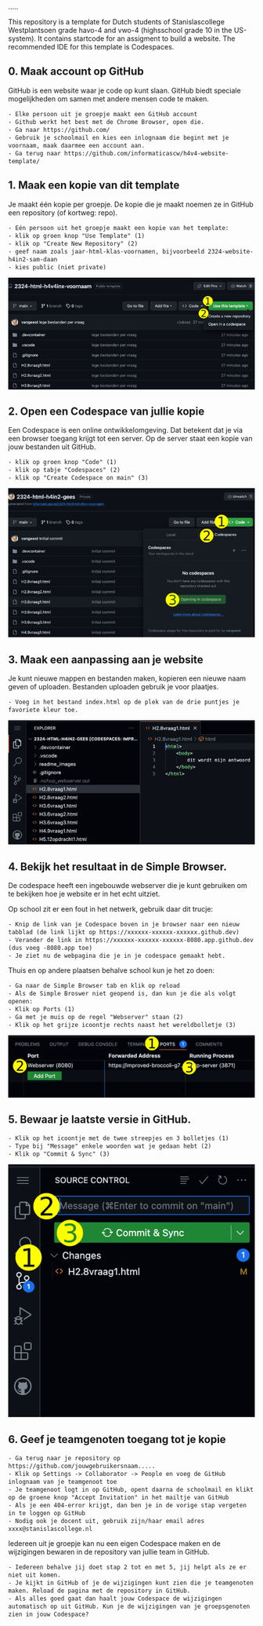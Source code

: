 .....


This repository is a template for Dutch students of Stanislascollege Westplantsoen grade havo-4 and vwo-4 (highsschool grade 10 in the US-system).
It contains startcode for an assigment to build a website. The recommended IDE for this template is Codespaces.

## 0. Maak account op GitHub

GitHub is een website waar je code op kunt slaan. GitHub biedt speciale mogelijkheden om samen met andere mensen code te maken.

    - Elke persoon uit je groepje maakt een GitHub account
    - Github werkt het best met de Chrome Browser, open die.
    - Ga naar https://github.com/ 
    - Gebruik je schoolmail en kies een inlognaam die begint met je voornaam, maak daarmee een account aan.
    - Ga terug naar https://github.com/informaticascw/h4v4-website-template/

## 1. Maak een kopie van dit template

Je maakt één kopie per groepje. De kopie die je maakt noemen ze in GitHub een repository (of kortweg: repo).

    - Eén persoon uit het groepje maakt een kopie van het template:
    - klik op groen knop "Use Template" (1)
    - klik op "Create New Repository" (2)
    - geef naam zoals jaar-html-klas-voornamen, bijvoorbeeld 2324-website-h4in2-sam-daan
    - kies public (niet private)

![Use template](images/template.png)

## 2. Open een Codespace van jullie kopie

Een Codespace is een online ontwikkelomgeving. Dat betekent dat je via een browser toegang krijgt tot een server. Op de server staat een kopie van jouw bestanden uit GitHub.

    - klik op groen knop "Code" (1)
    - klik op tabje "Codespaces" (2)
    - klik op "Create Codespace on main" (3)
  
![Codespace](images/codespace.png)

## 3. Maak een aanpassing aan je website

Je kunt nieuwe mappen en bestanden maken, kopieren een nieuwe naam geven of uploaden. Bestanden uploaden gebruik je voor plaatjes.

    - Voeg in het bestand index.html op de plek van de drie puntjes je favoriete kleur toe.
    
![Bestanden](images/bestand.png)

## 4. Bekijk het resultaat in de Simple Browser.

De codespace heeft een ingebouwde webserver die je kunt gebruiken om te bekijken hoe je website er in het echt uitziet.

Op school zit er een fout in het netwerk, gebruik daar dit trucje:

    - Knip de link van je Codespace boven in je browser naar een nieuw tabblad (de link lijkt op https://xxxxxx-xxxxxx-xxxxxx.github.dev)
    - Verander de link in https://xxxxxx-xxxxxx-xxxxxx-8080.app.github.dev (dus voeg -8080.app toe)
    - Je ziet nu de webpagina die je in je codespace gemaakt hebt.

Thuis en op andere plaatsen behalve school kun je het zo doen:
    
    - Ga naar de Simple Browser tab en klik op reload
    - Als de Simple Broswer niet geopend is, dan kun je die als volgt openen:
    - Klik op Ports (1)
    - Ga met je muis op de regel "Webserver" staan (2)
    - Klik op het grijze icoontje rechts naast het wereldbolletje (3)

  
![Preview](images/port.png)

## 5. Bewaar je laatste versie in GitHub.

    - Klik op het icoontje met de twee streepjes en 3 bolletjes (1)
    - Type bij "Message" enkele woorden wat je gedaan hebt (2)
    - Klik op "Commit & Sync" (3)
  
![Commit](images/commit.png)

## 6. Geef je teamgenoten toegang tot je kopie

    - Ga terug naar je repository op https://github.com/jouwgebruikersnaam.....
    - Klik op Settings -> Collaborator -> People en voeg de GitHub inlognaam van je teamgenoot toe
    - Je teamgenoot logt in op GitHub, opent daarna de schoolmail en klikt op de groene knop "Accept Invitation" in het mailtje van GitHub
    - Als je een 404-error krijgt, dan ben je in de vorige stap vergeten in te loggen op GitHub
    - Nodig ook je docent uit, gebruik zijn/haar email adres xxxx@stanislascollege.nl
    
Iedereen uit je groepje kan nu een eigen Codespace maken en de wijzigingen bewaren in de repository van jullie team in GitHub.

    - Iedereen behalve jij doet stap 2 tot en met 5, jij helpt als ze er niet uit komen.
    - Je kijkt in GitHub of je de wijzigingen kunt zien die je teamgenoten maken. Reload de pagina met de repository in GitHub.
    - Als alles goed gaat dan haalt jouw Codespace de wijzigingen automatisch op uit GitHub. Kun je de wijzigingen van je groepsgenoten zien in jouw Codespace? 
    
     

